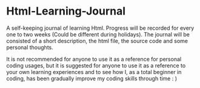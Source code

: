 # Html-Learning-Journal
A self-keeping journal of learning Html. Progress will be recorded for every one to two weeks (Could be different during holidays). The journal will be consisted of a short description, the html file, the source code and some personal thoughts.

It is not recommended for anyone to use it as a reference for personal coding usages, but it is suggested for anyone to use it as a reference to your own learning experiences and to see how I, as a total beginner in coding, has been gradually improve my coding skills through time : )
